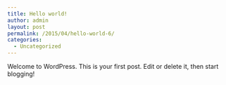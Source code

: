 ```yaml
---
title: Hello world!
author: admin
layout: post
permalink: /2015/04/hello-world-6/
categories:
  - Uncategorized
---
```

Welcome to WordPress. This is your first post. Edit or delete it, then start blogging!